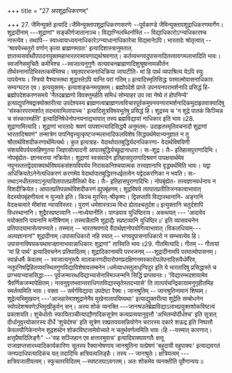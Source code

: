 +++
title = "27 अपशूद्राधिकरणम्"

+++
27. जैमिन्युक्ते इत्यादि।जैमिन्युक्तापशूद्राधिकरणसरणेः --पूर्वकाण्डे जैमिन्युक्तापशूद्राधिकरणमार्गेण। शूद्रादीनाम् ---शूद्राणां" सङ्कीर्णजातानाञ्च। विद्याग्निलब्धिर्नास्ति -- विद्याधिकारोऽग्न्यधिकारश्च नास्त्येव। तथापि-- स्वाध्यायाध्ययनाधिकारेऽग्न्याधानाधिकारेचा विद्यमानेऽपि। भारतादेः श्रोतृत्वात् -- 'श्रावयेच्चतुरो वर्णान् कृत्वा ब्राह्मणमग्रतः' इत्यादिशास्त्रानुमतात् ज्ञातव्यसर्वार्थोपपादनयुक्तमहाभारतरामायणाद्यर्थश्रवणात्। कर्तव्यभगवदुपासनादितत्त्वावगमलाभादिति भावः। स्वजनिसमुचितैः कर्मभिश्च --स्वजात्यनुगुणैः सत्यवचनब्राह्मणादिशुश्रूषानामकीर्तन तीर्थस्नानादिभिस्तत्कर्मभिश्च। स्मृतपरभजनाधिक्रिया जाघटीति- मां हि पार्थ व्यपाश्रित्य येऽपि स्युः पापयेनयः। स्त्रियो वैश्यास्तथा शूद्रास्तेऽपि यान्ति परां गतिम्॥ इत्यादिस्मृतिसिद्धः परमात्मोपासनाधिकारः सम्यग्घटत एव। इत्ययुक्तम्- इत्याशङ्कनमयुक्तम्। ब्रह्मोपदेशे प्राप्ते उपनयनपरामर्शनादि प्रसिद्धं हि- ब्रह्मोपदेशकरणसमये 'नैतदब्राह्मणो विवक्त्तुमर्हति समिधं सोम्याहर उप त्वा नेष्ये तं होपनिन्ये' इत्याद्युपनिषद्वाक्योक्तरीत्या उपदेश्यस्य ब्राह्मणत्वाब्राह्मणत्वविचारपूर्वकमुपनयनपरामर्शनादिकमुदाहृतवाक्यादिषु 'संस्कारपरामर्शात् तदभावाभिलापाच्च ' इत्यादिसूत्रविषयभूतेषु प्रसिद्धं हि। शूद्रस्य च 'न शूद्रे पातकं किञ्चिन्न च संस्कारमर्हति' इत्यादिनिषेधेनोपनयनाद्यभावात् तस्य ब्रह्मविद्यायां नाधिकार इति भावः॥28. शूद्राणामित्यादि। शूद्राणां भारतादेः श्रवणं पापशान्त्यादिसिद्ध्यै अनुमतम्- उदाहृतस्मृतिवचनादौ शूद्राणां भारतादिश्रवणं" तन्मात्रेण पापनिवृत्त्युत्कृष्टजन्मलाभादिफलविशेष सिद्ध्यर्थमेवाभ्यनुज्ञातं न तु श्रौतार्थविशदीकरणार्थमित्यर्थः। कुत इत्यत्राह- वेदार्थापातबुद्धिर्यदनधिकरणा- वेदार्थविषयिणी संशयविपर्ययसहिष्णुतया जिज्ञासोत्पादनी आपातबुद्धिर्यच्छूद्रानाधारा। सः-शूद्रः। तैः- इतिहासपुराणादिभिः। नोपबृंह्येत- ज्ञानवत्तया नक्रियेत। शूद्राणां स्वसंवादेन इतिहासपुराणादिश्रवणं पापक्षयार्थमेव नपुनस्तत्तद्वेदवाक्यार्थविषयकसंशयविपर्यय निरासकनिश्चयात्मक तत्त्वज्ञानाभि वृद्ध्यर्थमिति भावः। यद्वा अधिक्रियतेऽनेनेत्यधिकरणं करणमेव वेदार्थापातबुद्धिरनधईतत्वेन यद्वेदकरणिका न भवति। सः- तथाऽनधीततयाऽनुत्पादितापातप्रतीतिको वेदः। तैः- इतिहासपुराणादिभिः। नोपबृंह्येत- तत्त्वज्ञानवर्धनाय न विशदीक्रियेत। आपातप्रतिपन्नार्थविशदीकरणं ह्युपबृंहणम्। शूद्रविषये त्वापातप्रतीतिजनकत्वाभावात् वेदस्योपबृंहणीयत्वं न युज्यते इति। किञ्च मुरभित्-श्रीकृष्णः। द्विसप्तापि विद्यास्थानानि- अङ्गानि वेदाक्ष्चत्वारे मीमांसा न्यायविस्तरः। पुराणं धर्मशास्त्रञ्च विधा ह्येताक्ष्चतुर्दश॥ इत्युक्तानि चतुर्दशापि विधस्थानानि। शुद्रैरस्प्रष्टव्यानि --नाध्येयानीति। पाण्डवाय युधिष्ठिराय। अकथयत् --- 'आदावेव मयोक्तानि पावनानि मनीषिणाम्। तस्मान्नैतानि शूद्राद्यैः स्प्रष्टव्यानि युधिष्ठिर॥' इति व्यासवचनेन प्रतिपादयामासेत्यगम्यते। तस्मात् -- भारतश्रवणादे र्वेदार्थज्ञानोपयोगित्वाभावात्।विकलधियाम्---अल्पज्ञानानां" शूद्रादीनाम्।उपासाधिकारो नहि स्यात् -- भगवदुपासनाधिकारो न सम्भवत्येव हि। उपासनाविषयकयथावज्ज्ञानाभावान्नाधिकारः शूद्राणां" तास्विति भावः॥29. गीतमित्यादि। गीतम् -- गीतायां 'मां हि पार्थ' इत्यादिवचनेन प्रतिपादितम्। शूद्रादिकानामपि परभजनम् ---शूद्रादीनामपि परमात्मोपासनम्। स्वार्हधर्मैः केवलम् -- स्वजात्यनुरूपैः मालाकरणदीपारोपणप्रदक्षिणनमस्कारोपलेपनादिरूपैर्धर्मैरेव, नतूपनिषद्विहितव्यवस्थितगुणविद्याविशेषावलम्बनेन।धर्मव्याधस्तुलाधृग्विदुर इति ये भारतादिषु प्रसिद्धास्ते च प्राग्भवाभ्याससिद्धाः--- पूर्वजन्मारब्धविद्याभ्यासेनास्मिञ्जन्मनि सिद्धिं प्राप्तवन्तः। 'विद्यारम्भदशायामेव त्रैवर्णिकजन्मापेक्षितम्। नत्वनुवृत्तभवान्तराधिगतविद्यास्सृतेस्तदभ्यासे' ति तात्पर्यचन्द्रिकायामनुगृहीतमिह स्मर्तव्यमिति भावः। वक्ता -- सर्वर्गविद्याया उपदेष्टा रैक्वः। जानश्रुतिम् -- जानश्रुतिनामानं शिष्यम्। शूद्रेत्यभिमुखयन् ---'आजहारेमाश्शूद्रानेनैव मुखेनालापयिष्यथाः' इत्याद्युक्तरीत्या शूद्रेति सम्बोधनेन स्वोपदेशश्रवणेऽभिमुखीकुर्वन् सन्। अस्य शोकं व्यनक्ति ---जानश्रउतेर्ब्रह्मविद्याऽलाभप्रयुक्तशोकविष्टत्वं प्रकाशयति। शुचेर्धातोः स्फायितञ्चीत्याद्यौणादिकसूत्रेण कत्वप्रत्ययानुवृत्तौ 'अभितम्योर्दीर्धश्च' इति सूत्रात् दीर्धानुवृत्त्योकारस्य दीर्धे 'शुचेर्दश्च' इति सूत्रेण रक्प्रतययसन्नियोगेन चरारस्य दकारे शऊद्र इति निष्पत्तौ केवलयौगिकेनानेन शूद्रशब्देन शोकाविष्टत्वमेवोच्यते न चतुर्थवर्णत्वमिति भावः।हि --यस्मात् कारणात्। क्षत्तृप्रैषादिलिङ्गैः" --'सह सञ्जिहान एव क्षत्तारमुवाच' इत्यादिवाक्यावगतैः क्षत्तू राजाज्ञप्तसारथ्यादिकार्यकारिणः सूतस्य रैक्वान्वेषणाय जानश्रुतिना यत्प्रेषणं 'बहुदायी वहुपाक्यः' इत्याद्यवगतं जनपदाधिपत्यादिकंच यत् तदादिभिः क्षत्रियत्वलिङ्हैः। तस्य -- जानश्रुतेः। क्षत्रियत्वम् --- क्षत्रियजातीयत्वम्। स्फुचतरविदितम् --स्पष्टतयाऽवगतम्। अतः शोकमेव व्यनक्तीति पूर्वेणान्वयः॥